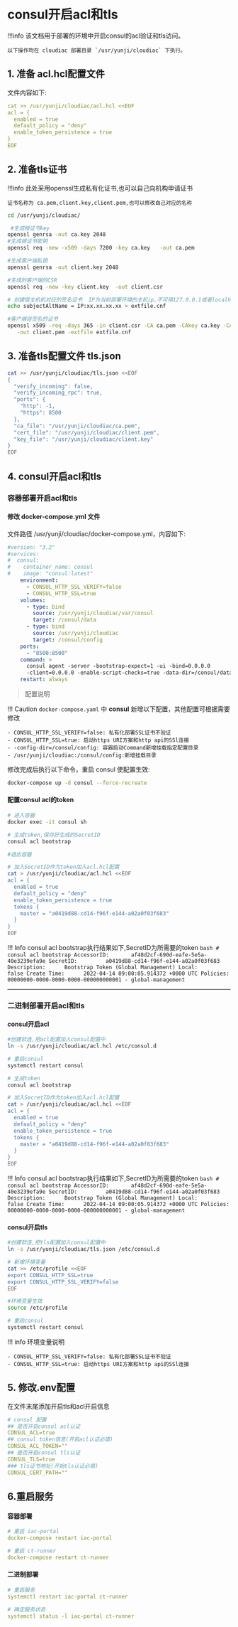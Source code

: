 # consul开启acl和tls

!!!info
    该文档用于部署的环境中开启consul的acl验证和tls访问。

    以下操作均在 cloudiac 部署目录 `/usr/yunji/cloudiac` 下执行。

## 1. 准备 acl.hcl配置文件 

文件内容如下:

```yaml
cat >> /usr/yunji/cloudiac/acl.hcl <<EOF
acl = {
  enabled = true
  default_policy = "deny"
  enable_token_persistence = true
}
EOF
```

## 2. 准备tls证书

!!!info
    此处采用openssl生成私有化证书,也可以自己向机构申请证书

    证书名称为 ca.pem,client.key,client.pem,也可以修改自己对应的名称

```bash
cd /usr/yunji/cloudiac/

 #生成根证书key
openssl genrsa -out ca.key 2048
#生成根证书密钥
openssl req -new -x509 -days 7200 -key ca.key   -out ca.pem

#生成客户端私钥
openssl genrsa -out client.key 2048

#生成的客户端的CSR
openssl req -new -key client.key  -out client.csr

# 创建宿主机机对应的签名证书  IP为当前部署环境的主机ip,不可用127.0.0.1或者localhost
echo subjectAltName = IP:xx.xx.xx.xx > extfile.cnf

#客户端自签名的证书
openssl x509 -req -days 365 -in client.csr -CA ca.pem -CAkey ca.key -CAcreateserial \
   -out client.pem -extfile extfile.cnf
```

## 3. 准备tls配置文件 tls.json

```bash
cat >> /usr/yunji/cloudiac/tls.json <<EOF
{
  "verify_incoming": false,
  "verify_incoming_rpc": true,
  "ports": {
    "http": -1,
    "https": 8500
  },
  "ca_file": "/usr/yunji/cloudiac/ca.pem",
  "cert_file": "/usr/yunji/cloudiac/client.pem",
  "key_file": "/usr/yunji/cloudiac/client.key"
}
EOF
```

## 4. consul开启acl和tls

### 容器部署开启acl和tls

#### 修改 docker-compose.yml 文件

文件路径 /usr/yunji/cloudiac/docker-compose.yml，内容如下:

```yaml
#version: "3.2"
#services:
#  consul:
#    container_name: consul
#    image: "consul:latest"
    environment:
      - CONSUL_HTTP_SSL_VERIFY=false
      - CONSUL_HTTP_SSL=true
    volumes:
      - type: bind
        source: /usr/yunji/cloudiac/var/consul
        target: /consul/data
      - type: bind
        source: /usr/yunji/cloudiac
        target: /consul/config
    ports:
      - "8500:8500"
    command: >
      consul agent -server -bootstrap-expect=1 -ui -bind=0.0.0.0
      -client=0.0.0.0 -enable-script-checks=true -data-dir=/consul/data -config-dir=/consul/config
    restart: always

```

> 配置说明

!!! Caution
    `docker-compose.yaml` 中 **consul** 新增以下配置，其他配置可根据需要修改

    - CONSUL_HTTP_SSL_VERIFY=false: 私有化部署SSL证书不验证
    - CONSUL_HTTP_SSL=true: 启动https URI方案和http api的SSl连接
    - -config-dir=/consul/config: 容器启动Command新增挂载指定配置目录
    - /usr/yunji/cloudiac:/consul/config:新增挂载目录 

修改完成后执行以下命令，重启 consul 使配置生效:

```bash
docker-compose up -d consul --force-recreate
```


#### 配置consul acl的token
```bash
# 进入容器
docker exec -it consul sh

# 生成token,保存好生成的SecretID
consul acl bootstrap

#退出容器

# 加入SecretID作为token加入acl.hcl配置
cat > /usr/yunji/cloudiac/acl.hcl <<EOF
acl = {
  enabled = true
  default_policy = "deny"
  enable_token_persistence = true
  tokens {
    master = "a0419d88-cd14-f96f-e144-a02a0f03f683" 
  }
}
EOF
```
!!! Info
    consul acl bootstrap执行结果如下,SecretID为所需要的token
    ```bash
    # consul acl bootstrap
    AccessorID:       af48d2cf-690d-eafe-5e5a-40e3239efa9e
    SecretID:         a0419d88-cd14-f96f-e144-a02a0f03f683
    Description:      Bootstrap Token (Global Management)
    Local:            false
    Create Time:      2022-04-14 09:00:05.914372 +0000 UTC
    Policies:
    00000000-0000-0000-0000-000000000001 - global-management
    ```


---

### 二进制部署开启acl和tls
#### consul开启acl

```bash
#创建软连,把acl配置加入consul配置中
ln -s /usr/yunji/cloudiac/acl.hcl /etc/consul.d

# 重启consul
systemctl restart consul

# 生成token
consul acl bootstrap

# 加入SecretID作为token加入acl.hcl配置
cat > /usr/yunji/cloudiac/acl.hcl <<EOF
acl = {
  enabled = true
  default_policy = "deny"
  enable_token_persistence = true
  tokens {
    master = "a0419d88-cd14-f96f-e144-a02a0f03f683" 
  }
}
EOF
```
!!! Info
    consul acl bootstrap执行结果如下,SecretID为所需要的token
    ```bash
    # consul acl bootstrap
    AccessorID:       af48d2cf-690d-eafe-5e5a-40e3239efa9e
    SecretID:         a0419d88-cd14-f96f-e144-a02a0f03f683
    Description:      Bootstrap Token (Global Management)
    Local:            false
    Create Time:      2022-04-14 09:00:05.914372 +0000 UTC
    Policies:
    00000000-0000-0000-0000-000000000001 - global-management
    ```

#### consul开启tls

```bash
#创建软连,把tls配置加入consul配置中
ln -s /usr/yunji/cloudiac/tls.json /etc/consul.d

# 新增环境变量
cat >> /etc/profile <<EOF
export CONSUL_HTTP_SSL=true
export CONSUL_HTTP_SSL_VERIFY=false
EOF

#环境变量生效
source /etc/profile

# 重启consul
systemctl restart consul
```

!!! info
    环境变量说明

    - CONSUL_HTTP_SSL_VERIFY=false: 私有化部署SSL证书不验证
    - CONSUL_HTTP_SSL=true: 启动https URI方案和http api的SSl连接


## 5. 修改.env配置
在文件末尾添加开启tls和acl开启信息

```yaml
# consul 配置
## 是否开启consul acl认证
CONSUL_ACL=true
## consul token信息(开启acl认证必填)
CONSUL_ACL_TOKEN=""
## 是否开启consul tls认证
CONSUL_TLS=true
### tls证书地址(开始tls认证必填)
CONSUL_CERT_PATH=""
```

## 6.重启服务
#### 容器部署
```yaml
# 重启 iac-portal
docker-compose restart iac-portal 

# 重启 ct-runner
docker-compose restart ct-runner
```

#### 二进制部署
```yaml
# 重启服务
systemctl restart iac-portal ct-runner

# 确定服务状态
systemctl status -l iac-portal ct-runner

```